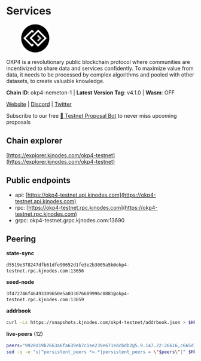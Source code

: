 # Services

<figure><img src="https://raw.githubusercontent.com/kj89/cosmos-images/main/logos/okp4.png" alt=""><figcaption></figcaption></figure>

OKP4 is a revolutionary public blockchain protocol where communities are incentivized to  share data and services confidently. To maximize value from data, it needs to be processed  by complex algorithms and pooled with other datasets, to create valuable knowledge.

**Chain ID**: okp4-nemeton-1 | **Latest Version Tag**: v4.1.0 | **Wasm**: OFF

[Website](https://okp4.network) | [Discord](https://discord.gg/okp4) | [Twitter](https://twitter.com/OKP4_Protocol)



Subscribe to our free [🤖 Testnet Proposal Bot](https://t.me/kjnodes_testnet_proposal_bot) to never miss upcoming proposals


## Chain explorer
[https://explorer.kjnodes.com/okp4-testnet](https://explorer.kjnodes.com/okp4-testnet)

## Public endpoints

* api: [https://okp4-testnet.api.kjnodes.com](https://okp4-testnet.api.kjnodes.com)
* rpc: [https://okp4-testnet.rpc.kjnodes.com](https://okp4-testnet.rpc.kjnodes.com)
* grpc: okp4-testnet.grpc.kjnodes.com:13690

## Peering

**state-sync**

```text
d5519e378247dfb61dfe90652d1fe3e2b3005a5b@okp4-testnet.rpc.kjnodes.com:13656
```

**seed-node**

```text
3f472746f46493309650e5a033076689996c8881@okp4-testnet.rpc.kjnodes.com:13659
```

**addrbook**
```bash
curl -Ls https://snapshots.kjnodes.com/okp4-testnet/addrbook.json > $HOME/.okp4d/config/addrbook.json
```

**live-peers** (12)
```bash
peers="9928d19b7663a6fa639eb7c1ee239e671edcbdb2@5.9.147.22:26616,c665d7fd39015a805f1af935293fefdc825a6b6b@185.144.99.16:26656,42fbb917fca6787bc3ab774865f4bb1ef950f114@65.108.226.26:30656,a49302f8999e5a953ebae431c4dde93479e17155@15.235.46.79:26656,fff0a8c202befd9459ff93783a0e7756da305fe3@38.242.150.63:16656,6a66a38bdd5895ec6f1ce18b3430860a30e18e02@142.132.149.118:26656,5c2a752c9b1952dbed075c56c600c3a79b58c395@95.214.55.232:26996,8cdeb85dada114c959c36bb59ce258c65ae3a09c@88.198.242.163:36656,d1c1b729eff9afe7dfd371f190df6282c82ccfad@65.109.89.5:31656,d5519e378247dfb61dfe90652d1fe3e2b3005a5b@65.109.68.190:13656,14f8949ab0a276d2e55c8fa6255430881978a619@185.192.96.236:26656,428821d6b64eee5d67da467a4673ce2b1e52955d@54.88.179.178:26656"
sed -i -e "s|^persistent_peers *=.*|persistent_peers = \"$peers\"|" $HOME/.okp4d/config/config.toml
```
